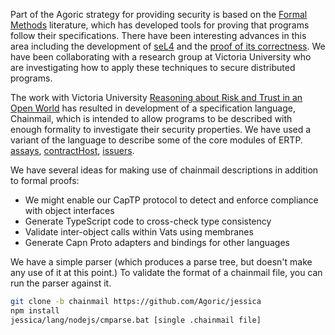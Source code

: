 Part of the Agoric strategy for providing security is based on the
[Formal Methods](https://agoric.com/papers/#formal-reasoning) literature, which has developed tools
for proving that programs follow their specifications. There have been interesting advances in this
area including the development of [seL4](https://sel4.systems/Info/FAQ/proof.pml) and the
[proof of its correctness](https://sel4.systems/Info/FAQ/proof.pml). We have been collaborating with
a research group at Victoria University who are investigating how to apply these techniques to
secure distributed programs.

The work with Victoria University
[Reasoning about Risk and Trust in an Open World](https://ai.google/research/pubs/pub44272) has
resulted in development of a specification language, Chainmail, which is intended to allow programs
to be described with enough formality to investigate their security properties. We have used a
variant of the language to describe some of the core modules of
ERTP. [assays](https://github.com/Agoric/ERTP/blob/master/core/assays.chainmail),
[contractHost](https://github.com/Agoric/ERTP/blob/master/core/contractHost.chainmail),
[issuers](https://github.com/Agoric/ERTP/blob/master/core/issuers.chainmail).

We have several ideas for making use of chainmail descriptions in addition to formal proofs:

* We might enable our CapTP protocol to detect and enforce compliance with object interfaces
* Generate TypeScript code to cross-check type consistency
* Validate inter-object calls within Vats using membranes
* Generate Capn Proto adapters and bindings for other languages

We have a simple parser (which produces a parse tree, but doesn't make any use of it at this
point.) To validate the format of a chainmail file, you can run the parser against it.

```bash
git clone -b chainmail https://github.com/Agoric/jessica
npm install
jessica/lang/nodejs/cmparse.bat [single .chainmail file]
```




